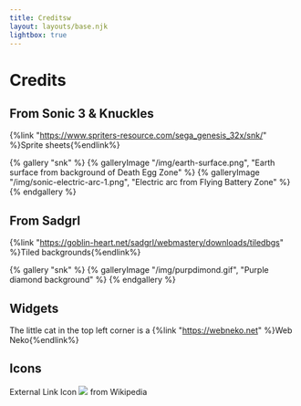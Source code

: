 ```yaml
---
title: Creditsw
layout: layouts/base.njk
lightbox: true
---
```


# Credits

## From Sonic 3 & Knuckles

{%link "https://www.spriters-resource.com/sega_genesis_32x/snk/" %}Sprite sheets{%endlink%}

{% gallery "snk" %}
{% galleryImage "/img/earth-surface.png", "Earth surface from background of Death Egg Zone" %}
{% galleryImage "/img/sonic-electric-arc-1.png", "Electric arc from Flying Battery Zone" %}
{% endgallery %}

## From Sadgrl

{%link "https://goblin-heart.net/sadgrl/webmastery/downloads/tiledbgs" %}Tiled backgrounds{%endlink%}

{% gallery "snk" %}
{% galleryImage "/img/purpdimond.gif", "Purple diamond background" %}
{% endgallery %}

## Widgets

The little cat in the top left corner is a {%link "https://webneko.net" %}Web Neko{%endlink%}

## Icons

External Link Icon <img src="/img/external-link.svg"> from Wikipedia